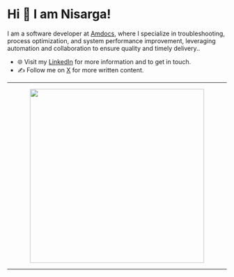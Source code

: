 
# Hi 👋 I am Nisarga! 
I am a software developer at [Amdocs](https://www.amdocs.com/), where I specialize in troubleshooting, process optimization, and system performance improvement, leveraging automation and collaboration to ensure quality and timely delivery..

- 🌐 Visit my [LinkedIn](https://www.linkedin.com/in/nisarga-ovhal/) for more information and to get in touch.
- ✍️ Follow me on [X](https://x.com/NisargaO) for more written content.

---

<p align="center">
  <img src="https://github-readme-stats.vercel.app/api?username=pr2tik1&show_icons=true&theme=dark" width="400">
</p>

---
